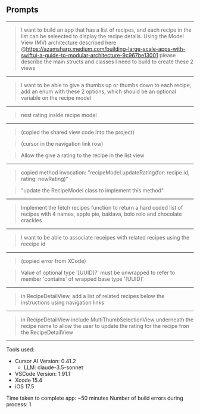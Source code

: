 ## Prompts
---
> I want to build an app that has a list of recipes, and each recipe in the list can be seleected to display the recipe details. Using the Model View (MV) architecture described here @https://azamsharp.medium.com/building-large-scale-apps-with-swiftui-a-guide-to-modular-architecture-9c967be13001 please describe the main structs and classes I need to build to create these 2 views

---
> I want to be able to give a thumbs up or thumbs down to each recipe, add an enum with these 2 options, which should be an optional variable on the recipe model

---
> nest rating inside recipe model

---
> (copied the shared view code into the project)

> (cursor in the navigation link row)

> Allow the give a rating to the recipe in the list view

---
> copied method invocation: "recipeModel.updateRating(for: recipe.id, rating: newRating)"

> "update the RecipeModel class to implement this method"

---
> Implement the fetch recipes function to return a hard coded list of recipes with 4 names, apple pie, baklava, bolo rolo and chocolate crackles

---
> I want to be able to associate receipes with related recipes using the receipe id

---
> (copied error from XCode)

> Value of optional type '[UUID]?' must be unwrapped to refer to member 'contains' of wrapped base type '[UUID]'

---
> in RecipeDetailView, add a list of related recipes below the instructions using navigation links

---
> in RecipeDetailView include MultiThumbSelectionView underneath the recipe name to allow the user to update the rating for the recipe fron the RecipeDetailView

---

Tools used:
- Cursor AI Version: 0.41.2
  - LLM: claude-3.5-sonnet
- VSCode Version: 1.91.1
- Xcode 15.4
- iOS 17.5

Time taken to complete app: ~50 minutes
Number of build errors during process: 1